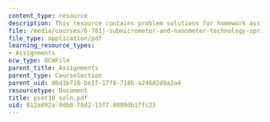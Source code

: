 ```yaml
---
content_type: resource
description: This resource contains problem solutions for homework assignment 10.
file: /media/courses/6-781j-submicrometer-and-nanometer-technology-spring-2006/812a892a9db0f8d215f70889db1ffc23_pset10_soln.pdf
file_type: application/pdf
learning_resource_types:
- Assignments
ocw_type: OCWFile
parent_title: Assignments
parent_type: CourseSection
parent_uid: d6d1b710-be1f-17f8-718b-a246d2d9a2a4
resourcetype: Document
title: pset10_soln.pdf
uid: 812a892a-9db0-f8d2-15f7-0889db1ffc23
---
```


